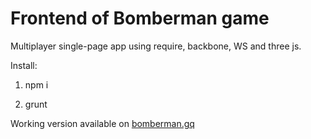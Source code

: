 # Frontend of Bomberman game
Multiplayer single-page app using require, backbone, WS and three js.

Install:

1. npm i

2. grunt

Working version available on [bomberman.gq](bomberman.gq)
